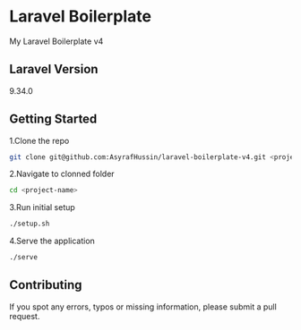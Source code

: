 # Laravel Boilerplate

My Laravel Boilerplate v4

## Laravel Version

9.34.0

## Getting Started

1.Clone the repo

```bash
git clone git@github.com:AsyrafHussin/laravel-boilerplate-v4.git <project-name>
```

2.Navigate to clonned folder

```bash
cd <project-name>
```

3.Run initial setup

```bash
./setup.sh
```

4.Serve the application

```bash
./serve
```

## Contributing

If you spot any errors, typos or missing information, please submit a pull request.
